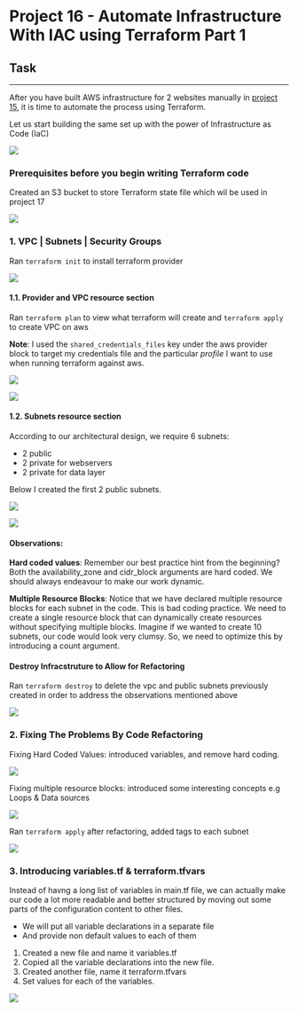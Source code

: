 # Project 16 - Automate Infrastructure With IAC using Terraform Part 1

## Task
-------
After you have built AWS infrastructure for 2 websites manually in [project 15](https://github.com/toritsejuFO/darey.io-projects/tree/main/project-15), it is time to automate the process using Terraform.

Let us start building the same set up with the power of Infrastructure as Code (IaC)

![](./project_16_aws_arc.png)

### Prerequisites before you begin writing Terraform code

Created an S3 bucket to store Terraform state file which wil be used in project 17

![](./s3-bucket.png)


### 1. VPC | Subnets | Security Groups

Ran `terraform init` to install terraform provider

![](./tf-init.png)

#### 1.1. Provider and VPC resource section

Ran `terraform plan` to view what terraform will create and `terraform apply` to create VPC on aws

**Note**:
I used the `shared_credentials_files` key under the aws provider block to target my credentials file and the particular *profile* I want to use when running terraform against aws.

![](./tf-create-vpc.png)

![](./tf-vpc-created.png)

#### 1.2. Subnets resource section

According to our architectural design, we require 6 subnets:

- 2 public
- 2 private for webservers
- 2 private for data layer

Below I created the first 2 public subnets.

![](./tf-create-public-subnets.png)

![](./tf-public-subnets-created.png)


#### Observations:
**Hard coded values**: Remember our best practice hint from the beginning? Both the availability_zone and cidr_block arguments are hard coded. We should always endeavour to make our work dynamic.

**Multiple Resource Blocks**: Notice that we have declared multiple resource blocks for each subnet in the code. This is bad coding practice. We need to create a single resource block that can dynamically create resources without specifying multiple blocks. Imagine if we wanted to create 10 subnets, our code would look very clumsy. So, we need to optimize this by introducing a count argument.

#### Destroy Infracstruture to Allow for Refactoring

Ran `terraform destroy` to delete the vpc and public subnets previously created in order to address the observations mentioned above

![](./tf-destroy-vpc-subnets.png)

### 2. Fixing The Problems By Code Refactoring

Fixing Hard Coded Values: introduced variables, and remove hard coding.

![](./fix-hardcoded-1.png)

Fixing multiple resource blocks: introduced some interesting concepts e.g Loops & Data sources

![](./fix-hardcoded-2.png)

Ran `terraform apply` after refactoring, added tags to each subnet

![](./tf-after-refactor.png)

### 3. Introducing variables.tf & terraform.tfvars

Instead of havng a long list of variables in main.tf file, we can actually make our code a lot more readable and better structured by moving out some parts of the configuration content to other files.

* We will put all variable declarations in a separate file
* And provide non default values to each of them

1. Created a new file and name it variables.tf
2. Copied all the variable declarations into the new file.
3. Created another file, name it terraform.tfvars
4. Set values for each of the variables.

![](./add-%5Bdot%5Dtf-files.png)
